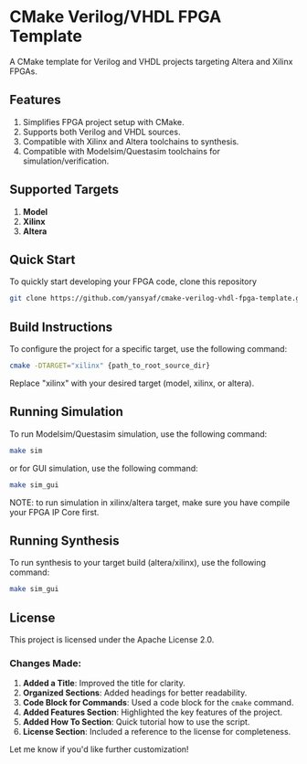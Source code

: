# CMake Verilog/VHDL FPGA Template

A CMake template for Verilog and VHDL projects targeting Altera and Xilinx FPGAs.

## Features
1. Simplifies FPGA project setup with CMake.
2. Supports both Verilog and VHDL sources.
3. Compatible with Xilinx and Altera toolchains to synthesis.
4. Compatible with Modelsim/Questasim toolchains for simulation/verification.

## Supported Targets
1. **Model**
2. **Xilinx**
3. **Altera**

## Quick Start

To quickly start developing your FPGA code, clone this repository

```bash
git clone https://github.com/yansyaf/cmake-verilog-vhdl-fpga-template.git
```

## Build Instructions

To configure the project for a specific target, use the following command:

```bash
cmake -DTARGET="xilinx" {path_to_root_source_dir}
```

Replace "xilinx" with your desired target (model, xilinx, or altera).

## Running Simulation

To run Modelsim/Questasim simulation, use the following command:

```bash
make sim
```

or for GUI simulation, use the following command: 

```bash
make sim_gui
```

NOTE: to run simulation in xilinx/altera target, make sure you have compile your FPGA IP Core first.

## Running Synthesis

To run synthesis to your target build (altera/xilinx), use the following command:

```bash
make sim_gui
```

## License
This project is licensed under the Apache License 2.0.

### Changes Made:
1. **Added a Title**: Improved the title for clarity.
2. **Organized Sections**: Added headings for better readability.
3. **Code Block for Commands**: Used a code block for the `cmake` command.
4. **Added Features Section**: Highlighted the key features of the project.
5. **Added How To Section**: Quick tutorial how to use the script.
6. **License Section**: Included a reference to the license for completeness.

Let me know if you'd like further customization!